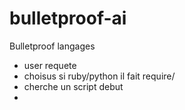 # bulletproof-ai
Bulletproof langages
- user requete
- choisus si ruby/python il fait require/
 - cherche un script debut
- 
